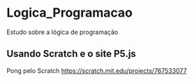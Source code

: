 # Logica_Programacao
Estudo sobre a lógica de programação 
## Usando Scratch e o site P5.js

Pong pelo Scratch
https://scratch.mit.edu/projects/767533077


